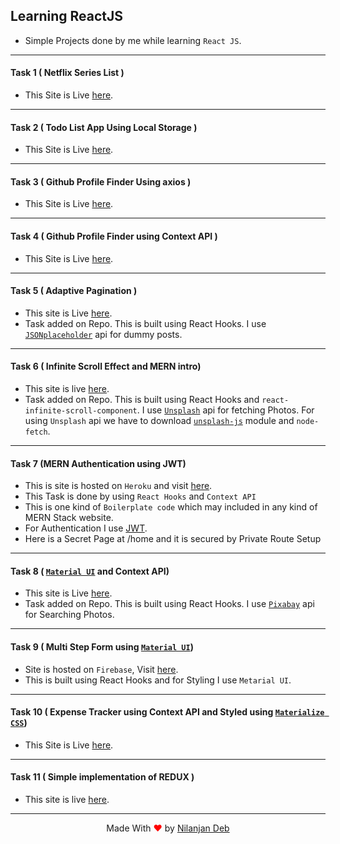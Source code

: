 ## Learning ReactJS

- Simple Projects done by me while learning `React JS`.

---

#### Task 1 ( Netflix Series List )

- This Site is Live [here](https://jovial-raman-8b81cb.netlify.app).

---

#### Task 2 ( Todo List App Using Local Storage )

- This Site is Live [here](https://ecstatic-clarke-0cfe41.netlify.app/).

---

#### Task 3 ( Github Profile Finder Using axios )

- This Site is Live [here](https://keen-heyrovsky-4203d6.netlify.app/).

---

#### Task 4 ( Github Profile Finder using Context API )

- This Site is Live [here](https://upbeat-wright-8e2629.netlify.app).

---

#### Task 5 ( Adaptive Pagination )

- This site is Live [here](https://pagination-v1.web.app/).
- Task added on Repo. This is built using React Hooks. I use [`JSONplaceholder`](https://jsonplaceholder.typicode.com/) api for dummy posts.

---

#### Task 6 ( Infinite Scroll Effect and MERN intro)

- This site is live [here](https://infi--scroll.herokuapp.com/).
- Task added on Repo. This is built using React Hooks and `react-infinite-scroll-component`. I use [`Unsplash`](https://unsplash.com/) api for fetching Photos. For using `Unsplash` api we have to download [`unsplash-js`](https://www.npmjs.com/package/unsplash-js) module and `node-fetch`.

---

#### Task 7 (MERN Authentication using JWT)

- This is site is hosted on `Heroku` and visit [here](https://jwt--mern.herokuapp.com).
- This Task is done by using `React Hooks` and `Context API`
- This is one kind of `Boilerplate code` which may included in any kind of MERN Stack website.
- For Authentication I use [JWT](https://jwt.io/JsonWebToken).
- Here is a Secret Page at /home and it is secured by Private Route Setup

---

#### Task 8 ( [`Material UI`](https://material-ui.com/) and Context API)

- This site is Live [here](https://react-v1-ui.web.app/).
- Task added on Repo. This is built using React Hooks. I use [`Pixabay`](https://pixabay.com/) api for
  Searching Photos.

---

#### Task 9 ( Multi Step Form using [`Material UI`](https://material-ui.com/))

- Site is hosted on `Firebase`, Visit [here](https://pagination-v1.web.app/).
- This is built using React Hooks and for Styling I use `Metarial UI`.

---

#### Task 10 ( Expense Tracker using Context API and Styled using [`Materialize CSS`](https://materializecss.com/))

- This Site is Live [here](https://laughing-cray-b07fd1.netlify.app/).

---

#### Task 11 ( Simple implementation of REDUX )

- This site is live [here](https://redux-noob.web.app/).

---

<p style="text-align: center;">Made With<span style="color: red;"> &#10084; </span>by <a href="https://github.com/nil1729" target="_blank"> Nilanjan Deb </a> </p>
